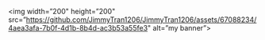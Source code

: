 <p align=”center”>

<img width=”200" height=”200" src=”https://github.com/JimmyTran1206/JimmyTran1206/assets/67088234/4aea3afa-7b0f-4d1b-8b4d-ac3b53a55fe3" alt=”my banner”>

</p>

<!--
**JimmyTran1206/JimmyTran1206** is a ✨ _special_ ✨ repository because its `README.md` (this file) appears on your GitHub profile.

Here are some ideas to get you started:

- 🔭 I’m currently working on ...
- 🌱 I’m currently learning ...
- 👯 I’m looking to collaborate on ...
- 🤔 I’m looking for help with ...
- 💬 Ask me about ...
- 📫 How to reach me: ...
- 😄 Pronouns: ...
- ⚡ Fun fact: ...
-->
